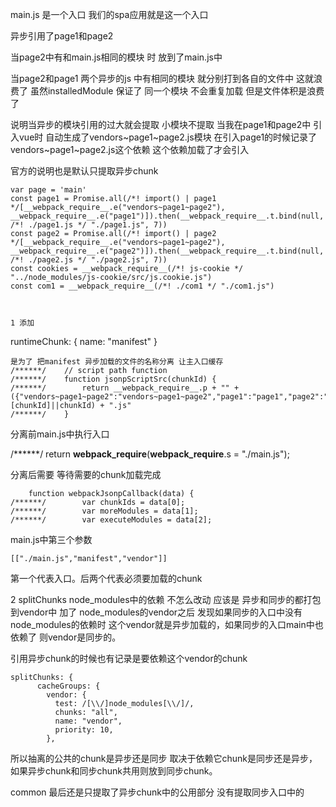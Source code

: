 main.js 是一个入口 我们的spa应用就是这一个入口

异步引用了page1和page2 

当page2中有和main.js相同的模块 时 放到了main.js中

当page2和page1 两个异步的js 中有相同的模块 就分别打到各自的文件中 这就浪费了
虽然installedModule 保证了 同一个模块 不会重复加载 但是文件体积是浪费了


说明当异步的模块引用的过大就会提取 小模块不提取
当我在page1和page2中 引入vue时 自动生成了vendors~page1~page2.js模块
在引入page1的时候记录了vendors~page1~page2.js这个依赖  这个依赖加载了才会引入

官方的说明也是默认只提取异步chunk
```
var page = 'main'
const page1 = Promise.all(/*! import() | page1 */[__webpack_require__.e("vendors~page1~page2"), __webpack_require__.e("page1")]).then(__webpack_require__.t.bind(null, /*! ./page1.js */ "./page1.js", 7))
const page2 = Promise.all(/*! import() | page2 */[__webpack_require__.e("vendors~page1~page2"), __webpack_require__.e("page2")]).then(__webpack_require__.t.bind(null, /*! ./page2.js */ "./page2.js", 7))
const cookies = __webpack_require__(/*! js-cookie */ "../node_modules/js-cookie/src/js.cookie.js")
const com1 = __webpack_require__(/*! ./com1 */ "./com1.js")



1 添加
```
  runtimeChunk: {
      name: "manifest"
  }
```
是为了 把manifest 异步加载的文件的名称分离 让主入口缓存
/******/ 	// script path function
/******/ 	function jsonpScriptSrc(chunkId) {
/******/ 		return __webpack_require__.p + "" + ({"vendors~page1~page2":"vendors~page1~page2","page1":"page1","page2":"page2"}[chunkId]||chunkId) + ".js"
/******/ 	}
```
分离前main.js中执行入口

/******/ 	return __webpack_require__(__webpack_require__.s = "./main.js");

分离后需要 等待需要的chunk加载完成
```
 	function webpackJsonpCallback(data) {
/******/ 		var chunkIds = data[0];
/******/ 		var moreModules = data[1];
/******/ 		var executeModules = data[2];
```
main.js中第三个参数
```
[["./main.js","manifest","vendor"]]
```
第一个代表入口。后两个代表必须要加载的chunk


2  splitChunks node_modules中的依赖 不怎么改动 应该是 异步和同步的都打包到vendor中
加了 node_modules的vendor之后 发现如果同步的入口中没有node_modules的依赖时 这个vendor就是异步加载的，如果同步的入口main中也依赖了  则vendor是同步的。

 引用异步chunk的时候也有记录是要依赖这个vendor的chunk
```
splitChunks: {
      cacheGroups: {
        vendor: {
          test: /[\\/]node_modules[\\/]/,
          chunks: "all",
          name: "vendor",
          priority: 10,
        },
```
所以抽离的公共的chunk是异步还是同步 取决于依赖它chunk是同步还是异步，
如果异步chunk和同步chunk共用则放到同步chunk。


common 最后还是只提取了异步chunk中的公用部分 没有提取同步入口中的

